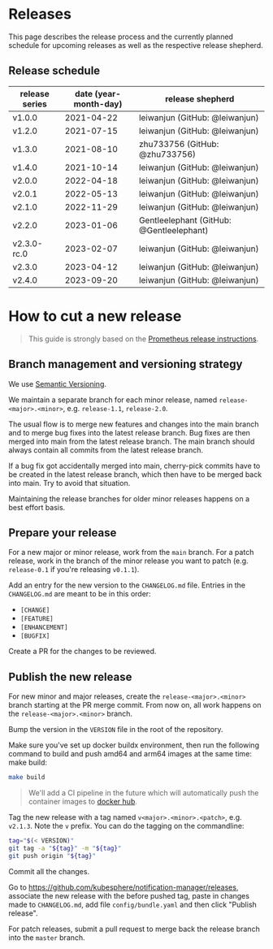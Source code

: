 # Releases

This page describes the release process and the currently planned schedule for upcoming releases as well as the respective release shepherd.

## Release schedule

| release series | date  (year-month-day) | release shepherd                    |
|----------------|------------------------|-------------------------------------|
| v1.0.0         | 2021-04-22             | leiwanjun (GitHub: @leiwanjun)      |
| v1.2.0         | 2021-07-15             | leiwanjun (GitHub: @leiwanjun)      |
| v1.3.0         | 2021-08-10             | zhu733756 (GitHub: @zhu733756)      |
| v1.4.0         | 2021-10-14             | leiwanjun (GitHub: @leiwanjun)      |
| v2.0.0         | 2022-04-18             | leiwanjun (GitHub: @leiwanjun)      |
| v2.0.1         | 2022-05-13             | leiwanjun (GitHub: @leiwanjun)      |
| v2.1.0         | 2022-11-29             | leiwanjun (GitHub: @leiwanjun)      |
| v2.2.0         | 2023-01-06             | Gentleelephant (GitHub: @Gentleelephant) |
| v2.3.0-rc.0    | 2023-02-07             | leiwanjun (GitHub: @leiwanjun)      |
| v2.3.0         | 2023-04-12             | leiwanjun (GitHub: @leiwanjun)      |
| v2.4.0         | 2023-09-20             | leiwanjun (GitHub: @leiwanjun)      |

# How to cut a new release

> This guide is strongly based on the [Prometheus release instructions](https://github.com/prometheus/prometheus/blob/master/RELEASE.md).

## Branch management and versioning strategy

We use [Semantic Versioning](http://semver.org/).

We maintain a separate branch for each minor release, named `release-<major>.<minor>`, e.g. `release-1.1`, `release-2.0`.

The usual flow is to merge new features and changes into the main branch and to merge bug fixes into the latest release branch. Bug fixes are then merged into main from the latest release branch. The main branch should always contain all commits from the latest release branch.

If a bug fix got accidentally merged into main, cherry-pick commits have to be created in the latest release branch, which then have to be merged back into main. Try to avoid that situation.

Maintaining the release branches for older minor releases happens on a best effort basis.

## Prepare your release

For a new major or minor release, work from the `main` branch. For a patch release, work in the branch of the minor release you want to patch (e.g. `release-0.1` if you're releasing `v0.1.1`).

<!-- Change the `Install the latest stable version` section in README.md to the new stable version:
```bash
kubectl apply -f https://raw.githubusercontent.com/kubesphere/notification-manager/master/config/bundle.yaml
``` -->

Add an entry for the new version to the `CHANGELOG.md` file. Entries in the `CHANGELOG.md` are meant to be in this order:

* `[CHANGE]`
* `[FEATURE]`
* `[ENHANCEMENT]`
* `[BUGFIX]`

Create a PR for the changes to be reviewed.

## Publish the new release

For new minor and major releases, create the `release-<major>.<minor>` branch starting at the PR merge commit.
From now on, all work happens on the `release-<major>.<minor>` branch.

Bump the version in the `VERSION` file in the root of the repository.

Make sure you've set up docker buildx environment, then run the following command to build and push amd64 and arm64 images at the same time:
make build:

```bash
make build
```
> We'll add a CI pipeline in the future which will automatically push the container images to [docker hub](https://hub.docker.com/repository/docker/openfunction).

Tag the new release with a tag named `v<major>.<minor>.<patch>`, e.g. `v2.1.3`. Note the `v` prefix. You can do the tagging on the commandline:

```bash
tag="$(< VERSION)"
git tag -a "${tag}" -m "${tag}"
git push origin "${tag}"
```
Commit all the changes.

Go to https://github.com/kubesphere/notification-manager/releases, associate the new release with the before pushed tag, paste in changes made to `CHANGELOG.md`, add file `config/bundle.yaml` and then click "Publish release".

For patch releases, submit a pull request to merge back the release branch into the `master` branch.
